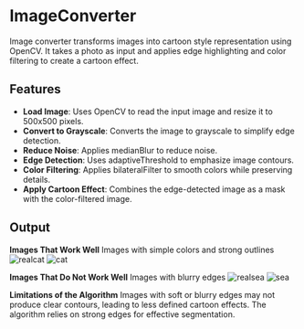 # ImageConverter
Image converter transforms images into cartoon style representation using OpenCV. It takes a photo as input and applies edge highlighting and color filtering to create a cartoon effect.

## Features
- **Load Image**: Uses OpenCV to read the input image and resize it to 500x500 pixels.
- **Convert to Grayscale**: Converts the image to grayscale to simplify edge detection.
- **Reduce Noise**: Applies medianBlur to reduce noise.
- **Edge Detection**: Uses adaptiveThreshold to emphasize image contours.
- **Color Filtering**: Applies bilateralFilter to smooth colors while preserving details.
- **Apply Cartoon Effect**: Combines the edge-detected image as a mask with the color-filtered image.

## Output
**Images That Work Well**
Images with simple colors and strong outlines
![realcat](https://github.com/user-attachments/assets/bdca0abe-e817-4f41-9480-6e5e7cb1376d)
![cat](https://github.com/user-attachments/assets/003c5979-547f-4f98-b8ca-3901c56f1e4e)

**Images That Do Not Work Well**
Images with blurry edges
![realsea](https://github.com/user-attachments/assets/64e16585-c686-4b7c-a971-552fa206fcd7)
![sea](https://github.com/user-attachments/assets/2cdf951f-d1f3-47c8-80f6-d8b1a6ce0156)

**Limitations of the Algorithm**
Images with soft or blurry edges may not produce clear contours, leading to less defined cartoon effects. The algorithm relies on strong edges for effective segmentation.
